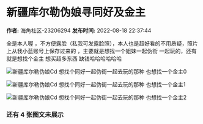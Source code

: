 # 新疆库尔勒伪娘寻同好及金主

**作者:** 海角社区-23206294
**发布时间:** 2022-08-18 22:37:44

全是本人喔 ，不方便露脸（私我可发露脸照），本人也是超好看的不用质疑，照片上从我小蓝账号上保存过来的 ，主要就是想找一个姐妹一起伪街 一起玩的，还有就是想找个金主 想买超多东西 缺钱哈哈哈哈哈哈

![新疆库尔勒伪娘Cd 想找个同好一起伪街一起去玩的那种 也想找一个金主0](/media/9VJvT9uV0Abs4DJCnd2ycwao185Ia2QPSluN-auZfONLG2_I9uHTYVouaUk_ZmNo/0.jpg)

![新疆库尔勒伪娘Cd 想找个同好一起伪街一起去玩的那种 也想找一个金主1](/media/9VJvT9uV0Abs4DJCnd2ycwao185Ia2QPSluN-auZfONLG2_I9uHTYVouaUk_ZmNo/1.jpg)

![新疆库尔勒伪娘Cd 想找个同好一起伪街一起去玩的那种 也想找一个金主2](/media/9VJvT9uV0Abs4DJCnd2ycwao185Ia2QPSluN-auZfONLG2_I9uHTYVouaUk_ZmNo/2.jpg)

### 还有 4 张图文未展示
